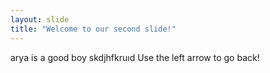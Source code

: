 ```yaml
---
layout: slide
title: "Welcome to our second slide!"
---
```

arya is a good boy skdjhfkruıd
Use the left arrow to go back!

